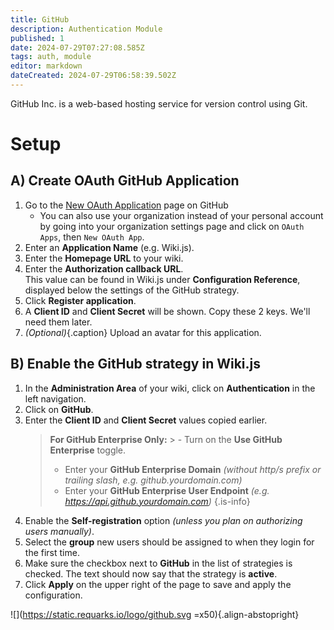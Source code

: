 ```yaml
---
title: GitHub
description: Authentication Module
published: 1
date: 2024-07-29T07:27:08.585Z
tags: auth, module
editor: markdown
dateCreated: 2024-07-29T06:58:39.502Z
---
```


GitHub Inc. is a web-based hosting service for version control using Git.

# Setup

## A) Create OAuth GitHub Application

1. Go to the [New OAuth Application](https://github.com/settings/applications/new) page on GitHub
 	- You can also use your organization instead of your personal account by going into your organization settings page and click on `OAuth Apps`, then `New OAuth App`.
1. Enter an **Application Name** (e.g. Wiki.js).
1. Enter the **Homepage URL** to your wiki.
1. Enter the **Authorization callback URL**.  
	This value can be found in Wiki.js under **Configuration Reference**, displayed below the settings of the GitHub strategy.
1. Click **Register application**.
1. A **Client ID** and **Client Secret** will be shown. Copy these 2 keys. We'll need them later.
1. *(Optional)*{.caption} Upload an avatar for this application.

## B) Enable the GitHub strategy in Wiki.js

1. In the **Administration Area** of your wiki, click on **Authentication** in the left navigation.
1. Click on **GitHub**.
1. Enter the **Client ID** and **Client Secret** values copied earlier.
	> **For GitHub Enterprise Only:**
		> - Turn on the **Use GitHub Enterprise** toggle.
  	> - Enter your **GitHub Enterprise Domain** *(without http/s prefix or trailing slash, e.g. github.yourdomain.com)*
    > - Enter your **GitHub Enterprise User Endpoint** *(e.g. https://api.github.yourdomain.com)*
	{.is-info}
1. Enable the **Self-registration** option *(unless you plan on authorizing users manually)*.
1. Select the **group** new users should be assigned to when they login for the first time.
1. Make sure the checkbox next to **GitHub** in the list of strategies is checked. The text should now say that the strategy is **active**.
1. Click **Apply** on the upper right of the page to save and apply the configuration.

![](https://static.requarks.io/logo/github.svg =x50){.align-abstopright}
